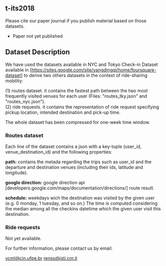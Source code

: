 ## t-its2018


Please cite our paper journal if you publish material based on those datasets.
* Paper not yet published

## Dataset Description

We have used the datasets available in NYC and Tokyo Check-in Dataset available in [https://sites.google.com/site/yangdingqi/home/foursquare-dataset] to derive two others datasets in the context of ride-sharing mobility: 

(1) routes dataset. it contains the fastest path between the two most frequently visited venues for each user (Files: "routes_tky.json" and "routes_nyc.json"). <br>
(2) ride requests. it contains the representation of ride request specifying pickup location, intended destination and pick-up time.  

The whole dataset has been compressed for one-week time window.

### Routes dataset

Each line of the dataset contains a json with a key-tuple (user_id, venue_destination_id) and the following properties:

**path:** contains the metada regarding the trips such as user_id and the departure and destination venues (including their ids, latitude and longitude).

**google direction:** google direction api [developers.google.com/maps/documentation/directions/] route result. 

**schedule:** weekdays wich the destination was visited by the given user (e.g. 0 monday, 1 tuesday, and so on.) 
The time is computed considering the median among all the checkins datetime which the given user visit this destination. 


### Ride requests

Not yet available.



For further information, please contact us by email:

vcml@cin.ufpe.br
renso@isti.cnr.it

